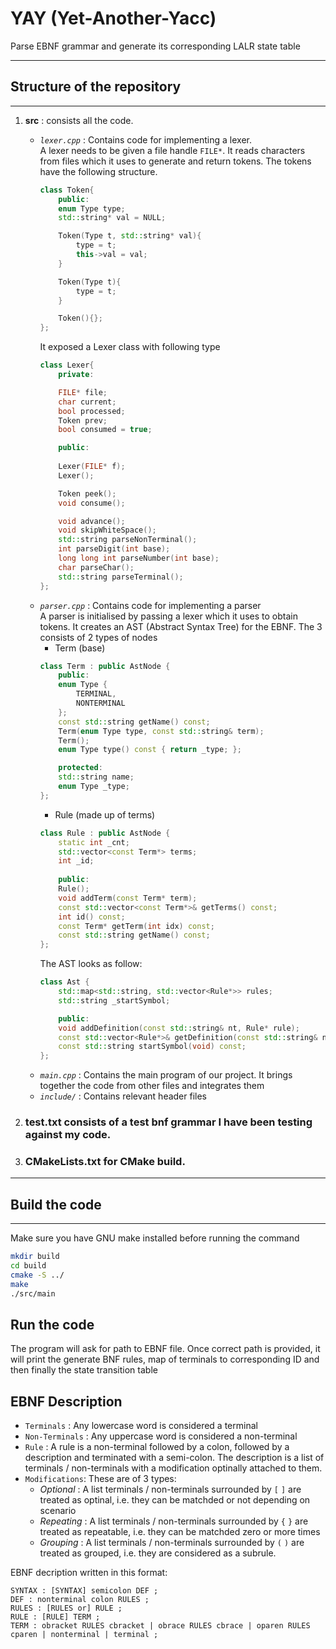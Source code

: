 # YAY (Yet-Another-Yacc)
Parse EBNF grammar and generate its corresponding LALR state table

***
## Structure of the repository
---
1. **src** : consists all the code.
	* *`lexer.cpp`* : Contains code for implementing a lexer.\
		A lexer needs to be given a file handle `FILE*`. It reads characters from files which it uses to generate and return tokens. The tokens have the following structure.
		```C++
		class Token{
			public:
			enum Type type;
			std::string* val = NULL;

			Token(Type t, std::string* val){
				type = t;
				this->val = val;
			}

			Token(Type t){
				type = t;
			}

			Token(){};
		};
		```
		It exposed a Lexer class with following type
		```C++
		class Lexer{
			private:

			FILE* file;
			char current;
			bool processed;
			Token prev;
			bool consumed = true;

			public:
			
			Lexer(FILE* f);
			Lexer();

			Token peek();
			void consume();

			void advance();
			void skipWhiteSpace();
			std::string parseNonTerminal();
			int parseDigit(int base);
			long long int parseNumber(int base);
			char parseChar();
			std::string parseTerminal();
		};
		```
	* *`parser.cpp`* : Contains code for implementing a parser\
		A parser is initialised by passing a lexer which it uses to obtain tokens. It creates an AST (Abstract Syntax Tree) for the EBNF. The 3 consists of 2 types of nodes
		- Term (base)
		```C++
		class Term : public AstNode {
			public:
			enum Type {
				TERMINAL,
				NONTERMINAL
			};
			const std::string getName() const;
			Term(enum Type type, const std::string& term);
			Term();
			enum Type type() const { return _type; };

			protected:
			std::string name;
			enum Type _type;
		};
		```
		- Rule (made up of terms)
		```C++
		class Rule : public AstNode {
			static int _cnt;
			std::vector<const Term*> terms;
			int _id;
			
			public:
			Rule();
			void addTerm(const Term* term);
			const std::vector<const Term*>& getTerms() const;
			int id() const;
			const Term* getTerm(int idx) const;
			const std::string getName() const;
		};
		```
		The AST looks as follow:
		```C++
		class Ast {
			std::map<std::string, std::vector<Rule*>> rules;
			std::string _startSymbol;

			public:
			void addDefinition(const std::string& nt, Rule* rule);
			const std::vector<Rule*>& getDefinition(const std::string& nt) const;
			const std::string startSymbol(void) const;
		};
		```
	* *`main.cpp`* : Contains the main program of our project. It brings together the code from other files and integrates them
	* *`include/`* : Contains relevant header files

3. ### **test.txt** consists of a test bnf grammar I have been testing against my code.

4. ### **CMakeLists.txt** for CMake build.

***
## Build the code
---
Make sure you have GNU make installed before running the command
```Bash
mkdir build
cd build
cmake -S ../
make
./src/main
```

## Run the code
The program will ask for path to EBNF file. Once correct path is provided, it will print the generate BNF rules, map of terminals to corresponding ID and then finally the state transition table

## EBNF Description

- `Terminals` : Any lowercase word is considered a terminal
- `Non-Terminals` : Any uppercase word is considered a non-terminal
- `Rule` : A rule is a non-terminal followed by a colon, followed by a description and terminated with a semi-colon. The description is a list of terminals / non-terminals with a modification optinally attached to them.
- `Modifications`: These are of 3 types:
	- *Optional* : A list terminals / non-terminals surrounded by `[` `]` are treated as optinal, i.e. they can be matchded or not depending on scenario
	- *Repeating* : A list terminals / non-terminals surrounded by `{` `}` are treated as repeatable, i.e. they can be matchded zero or more times
	- *Grouping* : A list terminals / non-terminals surrounded by `(` `)` are treated as grouped, i.e. they are considered as a subrule.

EBNF decription written in this format:
```
SYNTAX : [SYNTAX] semicolon DEF ;
DEF : nonterminal colon RULES ;
RULES : [RULES or] RULE ;
RULE : [RULE] TERM ;
TERM : obracket RULES cbracket | obrace RULES cbrace | oparen RULES cparen | nonterminal | terminal ; 
```